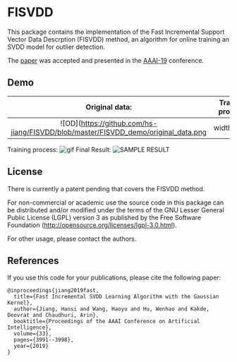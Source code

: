 # FISVDD
This package contains the implementation of the Fast Incremental Support Vector Data Descrption (FISVDD) method, an algorithm for online training an SVDD model for outlier detection.

The [paper](https://aaai.org/ojs/index.php/AAAI/article/view/4291) was accepted and presented in the [AAAI-19](https://aaai.org/Conferences/AAAI-19/) conference.

## Demo
Original data:             |  Training process:
:-------------------------:|:-------------------------:
![OD](https://github.com/hs-jiang/FISVDD/blob/master/FISVDD_demo/original_data.png | width=100)  |  ![gif](https://github.com/hs-jiang/FISVDD/blob/master/FISVDD_demo/FISVDD_demo.gif | width=100))



Training process:
![gif](https://github.com/hs-jiang/FISVDD/blob/master/FISVDD_demo/FISVDD_demo.gif)
Final Result:
![SAMPLE RESULT](https://github.com/hs-jiang/FISVDD/blob/master/FISVDD_demo/output.png)

## License
There is currently a patent pending that covers the FISVDD method. 

For non-commercial or academic use the source code in this package can be distributed and/or modified under the terms of the GNU Lesser General Public License (LGPL) version 3 as published by the Free Software Foundation (http://opensource.org/licenses/lgpl-3.0.html). 

For other usage, please contact the authors. 

## References
If you use this code for your publications, please cite the following paper:

```
@inproceedings{jiang2019fast,
  title={Fast Incremental SVDD Learning Algorithm with the Gaussian Kernel},
  author={Jiang, Hansi and Wang, Haoyu and Hu, Wenhao and Kakde, Deovrat and Chaudhuri, Arin},
  booktitle={Proceedings of the AAAI Conference on Artificial Intelligence},
  volume={33},
  pages={3991--3998},
  year={2019}
}
